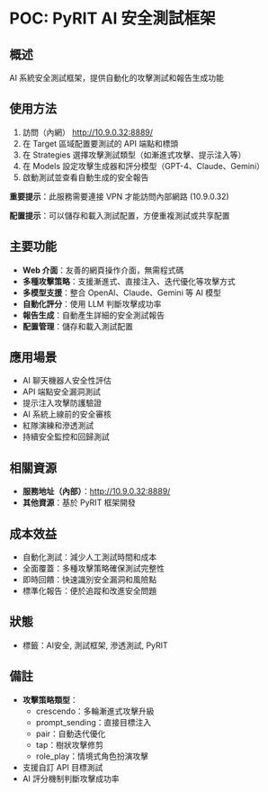 # POC: PyRIT AI 安全測試框架

## 概述
AI 系統安全測試框架，提供自動化的攻擊測試和報告生成功能

## 使用方法
1. 訪問（內網） http://10.9.0.32:8889/
2. 在 Target 區域配置要測試的 API 端點和標頭
3. 在 Strategies 選擇攻擊測試類型（如漸進式攻擊、提示注入等）
4. 在 Models 設定攻擊生成器和評分模型（GPT-4、Claude、Gemini）
5. 啟動測試並查看自動生成的安全報告

**重要提示**：此服務需要連接 VPN 才能訪問內部網路 (10.9.0.32)

**配置提示**：可以儲存和載入測試配置，方便重複測試或共享配置

## 主要功能
- **Web 介面**：友善的網頁操作介面，無需程式碼
- **多種攻擊策略**：支援漸進式、直接注入、迭代優化等攻擊方式
- **多模型支援**：整合 OpenAI、Claude、Gemini 等 AI 模型
- **自動化評分**：使用 LLM 判斷攻擊成功率
- **報告生成**：自動產生詳細的安全測試報告
- **配置管理**：儲存和載入測試配置

## 應用場景
- AI 聊天機器人安全性評估
- API 端點安全漏洞測試
- 提示注入攻擊防護驗證
- AI 系統上線前的安全審核
- 紅隊演練和滲透測試
- 持續安全監控和回歸測試

## 相關資源
- **服務地址（內部）**：http://10.9.0.32:8889/
- **其他資源**：基於 PyRIT 框架開發

## 成本效益
- 自動化測試：減少人工測試時間和成本
- 全面覆蓋：多種攻擊策略確保測試完整性
- 即時回饋：快速識別安全漏洞和風險點
- 標準化報告：便於追蹤和改進安全問題

## 狀態
- 標籤：AI安全, 測試框架, 滲透測試, PyRIT

## 備註
- **攻擊策略類型**：
  - crescendo：多輪漸進式攻擊升級
  - prompt_sending：直接目標注入
  - pair：自動迭代優化
  - tap：樹狀攻擊修剪
  - role_play：情境式角色扮演攻擊
- 支援自訂 API 目標測試
- AI 評分機制判斷攻擊成功率
